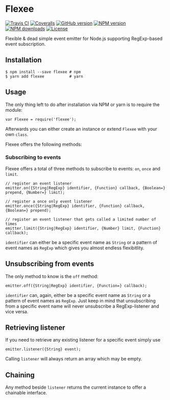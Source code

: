 # Flexee

[![Travis CI](https://img.shields.io/travis/dlueth/qoopido.flexee/master.svg?style=flat-square&label=travis)](https://travis-ci.org/dlueth/qoopido.flexee)
[![Coveralls](https://img.shields.io/coveralls/dlueth/qoopido.flexee/master.svg?style=flat-square&label=coveralls)](https://coveralls.io/github/dlueth/qoopido.flexee)
[![GitHub version](https://img.shields.io/github/tag/dlueth/qoopido.flexee.svg?style=flat-square&label=github)](https://github.com/dlueth/qoopido.flexee)
[![NPM version](https://img.shields.io/npm/v/flexee.svg?style=flat-square&label=npm)](https://www.npmjs.com/package/flexee)
[![NPM downloads](https://img.shields.io/npm/dt/flexee.svg?style=flat-square&label=npm%20downloads)](https://www.npmjs.org/package.flexee)
[![License](https://img.shields.io/npm/l/flexee.svg?style=flat-square)](https://github.com/dlueth/qoopido.flexee)

Flexible & dead simple event emitter for Node.js supporting RegExp-based event subscription.

## Installation

```
$ npm install --save flexee # npm
$ yarn add flexee           # yarn
```


## Usage
The only thing left to do after installation via NPM or yarn is to require the module:
```
var Flexee = require('flexee');
```

Afterwards you can either create an instance or extend ```Flexee``` with your own ```class```.
  
Flexee offers the following methods:


### Subscribing to events
Flexee offers a total of three methods to subscribe to events: ```on```, ```once``` and ```limit```.

```
// register an event listener 
emitter.on({String|RegExp} identifier, {Function} callback, {Boolean=} prepend, {Number=} limit);

// register a once only event listener
emitter.once({String|RegExp} identifier, {Function} callback, {Boolean=} prepend);

// register an event listener that gets called a limited number of times
emitter.limit({String|RegExp} identifier, {Number} limit, {Function} callback);
```

```identifier``` can either be a specific event name as ```String``` or a pattern of event names as ```RegExp``` which gives you almost endless flexibitlity.


## Unsubscribing from events
The only method to know is the ```off``` method:

```
emitter.off({String|RegExp} identifier, {Function=} callback);
```

```identifier``` can, again, either be a specific event name as ```String``` or a pattern of event names as ```RegExp```. Just keep in mind that unsubscribing from a specific event name will never unsubscribe a RegExp-listener and vice versa.


## Retrieving listener
If you need to retrieve any existing listener for a specific event simply use
 
```
emitter.listener({String} event);
```

Calling ```listener``` will always return an array which may be empty.

## Chaining
Any method beside ```listener``` returns the current instance to offer a chainable interface.
